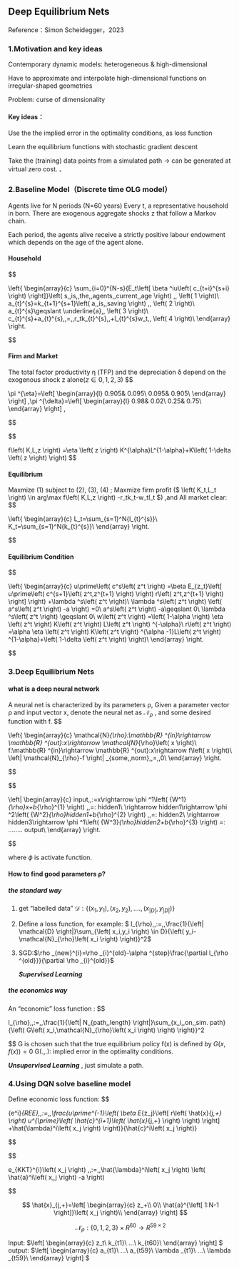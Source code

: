 ## Deep Equilibrium Nets

Reference：Simon Scheidegger，2023

### 1.Motivation and key ideas

Contemporary dynamic models: heterogeneous & high-dimensional



Have to approximate and interpolate high-dimensional functions on irregular-shaped geometries



Problem: curse of dimensionality

#### Key ideas：

Use the the implied error in the optimality conditions, as loss  function



Learn the equilibrium functions with stochastic gradient descent



Take the (training) data points from a simulated path  → can be generated at virtual zero cost. 、

### 2.Baseline Model（Discrete time OLG model）

Agents live for N periods (N=60 years)  Every t, a representative household in born. There are exogenous aggregate shocks z that follow a Markov chain.

Each period, the agents alive receive a strictly  positive labour endowment which depends  on the age of the agent alone.

#### Household

$$

\left\{ \begin{array}{c}
	\sum_{i=0}^{N-s}{E_t\left[ \beta ^iu\left( c_{t+i}^{s+i} \right) \right]}\left( s\,\,is\,\,the\,\,agents\,\,current\,\,age \right) \,\,  \left( 1 \right)\\
	a_{t}^{s}=k_{t+1}^{s+1}\left( a\,\,is\,\,saving \right) \,\,                                     \left( 2 \right)\\
	a_{t}^{s}\geqslant \underline{a}\,\,                                                          \left( 3 \right)\\
	c_{t}^{s}+a_{t}^{s}\,\,=\,\,r_tk_{t}^{s}\,\,+l_{t}^{s}w_t\,\,                                    \left( 4 \right)\\
\end{array} \right. 

$$

#### Firm and Market

The total factor productivity η (TFP) and the depreciation δ depend  on the exogenous shock z alone($z \in {0,1,2,3}$​)
$$

\pi ^{\eta}=\left[ \begin{array}{l}
	0.905&		0.095\\
	0.095&		0.905\\
\end{array} \right] ,\pi ^{\delta}=\left[ \begin{array}{l}
	0.98&		0.02\\
	0.25&		0.75\\
\end{array} \right] ,

$$

$$

f\left( K,L,z \right) =\eta \left( z \right) K^{\alpha}L^{1-\alpha}+K\left( 1-\delta \left( z \right) \right) 
$$

#### Equilibrium

Maxmize (1) subject to (2), (3), (4) ; Maxmize firm profit ($ 
\left( K_t,L_t \right) \in arg\max f\left( K,L,z \right) -r_tk_t-w_tl_t
$) ,and All market clear:
$$

\left\{ \begin{array}{c}
	L_t=\sum_{s=1}^N{l_{t}^{s}}\\
	K_t=\sum_{s=1}^N{k_{t}^{s}}\\
\end{array} \right. 

$$
 

#### Equilibrium Condition

$$

\left\{ \begin{array}{c}
	u\prime\left( c^s\left( z^t \right) =\beta E_{z_t}\left[ u\prime\left( c^{s+1}\left( z^t,z^{t+1} \right) \right) r\left( z^t,z^{t+1} \right) \right] \right) +\lambda ^s\left( z^t \right)\\
	\lambda ^s\left( z^t \right) \left( a^s\left( z^t \right) -a \right) =0\\
	a^s\left( z^t \right) -a\geqslant 0\\
	\lambda ^s\left( z^t \right) \geqslant 0\\
	w\left( z^t \right) =\left( 1-\alpha \right) \eta \left( z^t \right) K\left( z^t \right) L\left( z^t \right) ^{-\alpha}\\
	r\left( z^t \right) =\alpha \eta \left( z^t \right) K\left( z^t \right) ^{\alpha -1}L\left( z^t \right) ^{1-\alpha}+\left( 1-\delta \left( z^t \right) \right)\\
\end{array} \right. 
$$

### 3.Deep Equilibrium Nets

#### what is a deep neural network

A neural net is characterized by its parameters ρ, Given a parameter vector ρ and input vector x, denote the  neural net as $\mathcal{N}_{\rho}$​ , and some desired function with f.
$$

\left\{ \begin{array}{c}
	\mathcal{N}_{\rho}:\mathbb{R} ^{in}\rightarrow \mathbb{R} ^{out}:x\rightarrow \mathcal{N}_{\rho}\left( x \right)\\
	f:\mathbb{R} ^{in}\rightarrow \mathbb{R} ^{out}:x\rightarrow f\left( x \right)\\
	\left\| \mathcal{N}_{\rho}-f \right\| _{some\,\,norm}\,\,=\,\,0\\
\end{array} \right. 

$$

$$

\left| \begin{array}{c}
	input\,\,:=x\rightarrow \phi ^1\left( {W^1}_{\rho}x+b_{\rho}^{1} \right) \,\,=: hidden1\\
	\rightarrow hidden1\rightarrow \phi ^2\left( {W^2}_{\rho}hidden1+b_{\rho}^{2} \right) \,\,=: hidden2\\
	\rightarrow hidden3\rightarrow \phi ^1\left( {W^3}_{\rho}hidden2+b_{\rho}^{3} \right) =:  ........ output\\
\end{array} \right. 

$$

where $\phi$ is activate function.

#### How to find good parameters ρ?

##### the standard way

1. get “labelled data” $\mathcal{D}:\left\{ \left( x_1,y_1 \right) ,\left( x_2,y_2 \right) ,....,\left( x_{\left| D \right|},y_{\left| D \right|} \right) \right\}$​

2. Define a loss function, for example: $ l_{\rho}\,\,:=\,\,\frac{1}{\left| \mathcal{D} \right|}\sum_{\left( x_i,y_i \right) \in D}{\left( y_i-\mathcal{N}_{\rho}\left( x_i \right) \right)}^2$​

3. SGD:$\rho _{new}^{i}=\rho _{i}^{old}-\alpha ^{step}\frac{\partial l_{\rho ^{old}}}{\partial \rho _{i}^{old}}$

   ***Supervised Learning***

##### the economics way

An “economic” loss function : 
$$

l_{\rho}\,\,:=\,\,\frac{1}{\left| N_{path\,\,length} \right|}\sum_{x_i\,\,on\,\,sim. path}{\left( G\left( x_i,\mathcal{N}_{\rho}\left( x_i \right) \right) \right)}^2

$$
G is chosen such that the true equilibrium policy f(x) is defined by $G(x,f(x)) = 0$  G(.,.): implied error in the optimality conditions.

***Unsupervised Learning*** , just  simulate a path.



### 4.Using DQN solve baseline model

Define economic loss function:
$$

{e^i}_{REE}\,\,:=\,\,\frac{u\prime^{-1}\left( \beta E_{z_j}\left[ r\left( \hat{x}_{j,+} \right) u^{\prime}\left( \hat{c}^{i+1}\left( \hat{x}_{j,+} \right) \right) \right] +\hat{\lambda}^i\left( x_j \right) \right)}{\hat{c}^i\left( x_j \right)}

$$

$$

e_{KKT}^{i}\left( x_j \right) \,\,:=\,\,\hat{\lambda}^i\left( x_j \right) \left( \hat{a}^i\left( x_j \right) -a \right) 

$$

$$
\hat{x}_{j,+}=\left[ \begin{array}{c}
	z_+\\
	0\\
	\hat{a}^{\left[ 1:N-1 \right]}\left( x_j \right)\\
\end{array} \right]
$$

$$
\mathcal{N}_{\rho}:\left\{ 0,1,2,3 \right\} \times R^{60}\rightarrow R^{59\times 2}
$$

Input: $\left[ \begin{array}{c}
  z_t\\
  k_{t1}\\
  ...\\
  k_{t60}\\
\end{array} \right] $     output: $\left[ \begin{array}{c}
  a_{t1}\\
  ...\\
  a_{t59}\\
  \lambda _{t1}\\
  ...\\
  \lambda _{t59}\\
\end{array} \right] $

